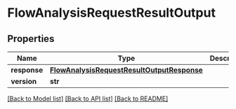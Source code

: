 # FlowAnalysisRequestResultOutput

## Properties
Name | Type | Description | Notes
------------ | ------------- | ------------- | -------------
**response** | [**FlowAnalysisRequestResultOutputResponse**](FlowAnalysisRequestResultOutputResponse.md) |  | [optional] 
**version** | **str** |  | [optional] 

[[Back to Model list]](../README.md#documentation-for-models) [[Back to API list]](../README.md#documentation-for-api-endpoints) [[Back to README]](../README.md)



